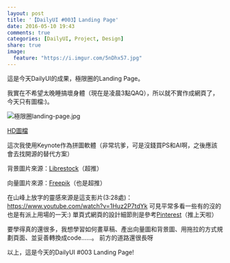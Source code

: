 ```yaml
---
layout: post
title: '【DailyUI #003】Landing Page'
date: 2016-05-10 19:43
comments: true
categories: [DailyUI, Project, Design]
share: true
image:
  feature: "https://i.imgur.com/5nDhx57.jpg"
---
```


這是今天DailyUI的成果，極限圈的Landing Page。

<!-- more -->

我實在不希望太晚睡搞壞身體（現在是凌晨3點QAQ），所以就不實作成網頁了，今天只有圖檔:)。

![極限圈landing-page.jpg](https://i.imgur.com/5nDhx57.jpg)

[HD圖檔](https://imgur.com/SXfzDlx)

這次我使用Keynote作為拼圖軟體（非常坑爹，可是沒錢買PS和AI啊，之後應該會去找開源的替代方案）

背景圖片來源：[Librestock](librestock.com)（超推）

向量圖片來源：[Freepik](freepik.com)（也是超推）

在山峰上放字的靈感來源是這支影片(3:28處)：https://www.youtube.com/watch?v=1Huz2P7tdYk
可見平常多看一些有的沒的也是有派上用場的一天:)
單頁式網頁的設計細節則是參考[Pinterest](https://www.pinterest.com/search/pins/?q=landing%20page&rs=typed&0=landing%7Ctyped&1=page%7Ctyped)（推上天啦）

要學得真的還很多，我想學習如何畫草稿、產出向量圖和背景圖、用拖拉的方式規劃頁面、並妥善轉換成code......。
前方的道路還很長呀

以上，這是今天的DailyUI #003 Landing Page!